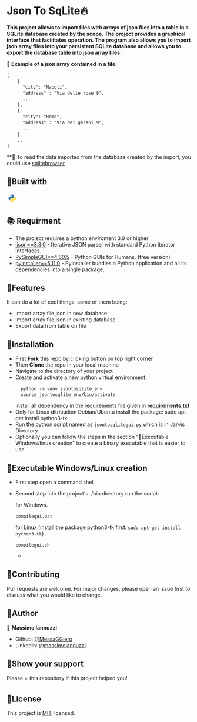 # Json To SqLite🔥



**This project allows to import files with arrays of json files into a table in a SQLite database created by the scope.
The project provides a graphical interface that facilitates operation.
The program also allows you to import json array files into your persistent SQLite database and allows you to export the database table into json array files.**

**🔸 Example of a json array contained in a file.**
```
[
    {
      "city": "Napoli",
      "address" : "Via delle rose 8",
      ...  
    },
    {
      "city": "Roma",
      "address" : "Via dei gerani 9",
      ...  
    }
    ...
]

```
**🔸 To read the data imported from the database created by the import, you could use [sqlitebrowser](https://sqlitebrowser.org/)   
## 📌Built with

<code><img height="30" src="https://raw.githubusercontent.com/github/explore/80688e429a7d4ef2fca1e82350fe8e3517d3494d/topics/python/python.png"></code>

## 📚 Requirment
- The project requires a python enviroment 3.9 or higher
- [ijson==3.3.0](https://pypi.org/project/ijson/) - Iterative JSON parser with standard Python iterator interfaces.
- [PySimpleGUI==4.60.5](https://pypi.org/project/PySimpleGUI/4.60.5/) - Python GUIs for Humans. (free version)
- [pyinstaller==5.11.0](https://pypi.org/project/pyinstaller//) - PyInstaller bundles a Python application and all its dependencies into a single package.

## 📌Features

It can do a lot of cool things, some of them being:

- Import array file json in new database 
- Import array file json in existing database
- Export data from table on file

## 📌Installation

- First **Fork** this repo by clicking button on top right corner
- Then **Clone** the repo in your local machine
- Navigate to the directory of your project
- Create and activate a new python virtual environment:
  ```
    python -m venv jsontosqlite_env
    source jsontosqlite_env/bin/activate
    ```
  Install all dependency in the requirements file given in **[requirements.txt]()**
- Only for Linux ditribuition Debian/Ubuntu install the package: sudo apt-get install python3-tk
- Run the python script named as ```jsontosqlitegui.py``` which is in Jarvis Directory.
- Optionally you can follow the steps in the section "📌Executable Windows/linux creation" to create a binary executable that is easier to use


## 📌Executable Windows/Linux creation

- First step open a command shell
- Second step into the project's ./bin directory run the script:
  
    for Windows.
    ```
    compilegui.bat
    ```
    for Linux (install the package python3-tk first:  ```sudo apt-get install python3-tk```)
    ```
    compilegui.sh
    ``` 
  - 
## 📌Contributing
Pull requests are welcome. For major changes, please open an issue first to discuss what you would like to change.

## 📌Author

👤 **Massimo Iannuzzi**

- Github: [@MessaGGiero](https://github.com/MessaGGiero)
- LinkedIn: [@massimoiannuzzi](https://www.linkedin.com/in/massimoiannuzzi)

## 📌Show your support

Please ⭐️ this repository if this project helped you!

## 📌License
This project is [MIT](https://choosealicense.com/licenses/mit/) licensed.
